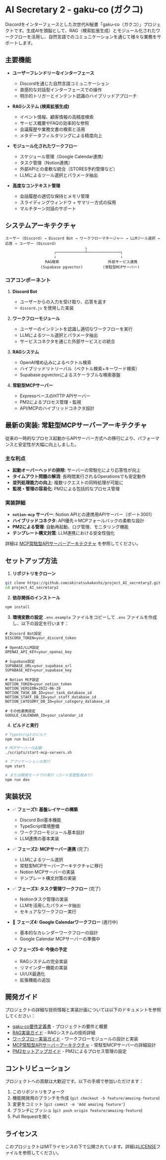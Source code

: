 # AI Secretary 2 - gaku-co (ガクコ)

Discordをインターフェースとした次世代AI秘書「gaku-co（ガクコ）」プロジェクトです。生成AIを頭脳として、RAG（検索拡張生成）とモジュール化されたワークフローを活用し、自然言語でのコミュニケーションを通じて様々な業務をサポートします。

## 主要機能

- **ユーザーフレンドリーなインターフェース**
  - Discordを通じた自然言語コミュニケーション
  - 直感的な対話型インターフェースでの操作
  - 明示的トリガーとインテント認識のハイブリッドアプローチ

- **RAGシステム (検索拡張生成)**
  - イベント情報、顧客情報の高精度検索
  - サービス概要やFAQの効率的な参照
  - 会議履歴や業務文書の検索と活用
  - メタデータフィルタリングによる精度向上

- **モジュール化されたワークフロー**
  - スケジュール管理（Google Calendar連携）
  - タスク管理（Notion連携）
  - 外部APIとの柔軟な統合（STORES予約管理など）
  - LLMによるツール選択とパラメータ抽出

- **高度なコンテキスト管理**
  - 会話履歴の適切な保持とメモリ管理
  - スライディングウィンドウ + サマリー方式の採用
  - マルチターン対話のサポート

## システムアーキテクチャ

```
ユーザー (Discord) → Discord Bot → ワークフローマネージャー → LLMツール選択 → 応答 → ユーザー (Discord)
                                    ↓
                      ┌─────────────┴───────────────┐
                      ↓                             ↓
                  RAG検索                      外部サービス連携
                (Supabase pgvector)         (常駐型MCPサーバー)
```

### コアコンポーネント

1. **Discord Bot**
   - ユーザーからの入力を受け取り、応答を返す
   - `discord.js` を使用した実装

2. **ワークフローモジュール**
   - ユーザーのインテントを認識し適切なワークフローを実行
   - LLMによるツール選択とパラメータ抽出
   - サービスコネクタを通じた外部サービスとの統合

3. **RAGシステム**
   - OpenAI埋め込みによるベクトル検索
   - ハイブリッドリトリーバル（ベクトル検索+キーワード検索）
   - Supabase pgvectorによるスケーラブルな検索基盤

4. **常駐型MCPサーバー**
   - ExpressベースのHTTP APIサーバー
   - PM2によるプロセス管理・監視
   - API/MCPのハイブリッドコネクタ設計

## 最新の実装: 常駐型MCPサーバーアーキテクチャ

従来の一時的なプロセス起動からAPIサーバー方式への移行により、パフォーマンスと安定性が大幅に向上しました。

### 主な利点

- **起動オーバーヘッドの排除**: サーバーの常駐化により応答性が向上
- **タイムアウト問題の解消**: 長時間実行されるOperationsでも安定動作
- **並列処理能力の向上**: 複数リクエストの同時処理が可能に
- **監視・管理の容易化**: PM2による包括的なプロセス管理

### 実装詳細

- **`notion-mcp` サーバー**: Notion APIとの連携用APIサーバー（ポート3001）
- **ハイブリッドコネクタ**: API優先＋MCPフォールバックの柔軟な設計
- **PM2による管理**: 自動再起動、ログ管理、モニタリング機能
- **テンプレート構文対策**: LLM連携における安全性強化

詳細は [MCP常駐型APIサーバーアーキテクチャ](docs/mcp-architecture.md) を参照してください。

## セットアップ方法

1. **リポジトリをクローン**
```bash
git clone https://github.com/akiratsukakoshi/project_AI_secretary2.git
cd project_AI_secretary2
```

2. **依存関係のインストール**
```bash
npm install
```

3. **環境変数の設定**
`.env.example` ファイルをコピーして `.env` ファイルを作成し、以下の設定を行います：
```
# Discord Bot設定
DISCORD_TOKEN=your_discord_token

# OpenAI/LLM設定
OPENAI_API_KEY=your_openai_key

# Supabase設定
SUPABASE_URL=your_supabase_url
SUPABASE_KEY=your_supabase_key

# Notion MCP設定
NOTION_TOKEN=your_notion_token
NOTION_VERSION=2022-06-28
NOTION_TASK_DB_ID=your_task_database_id
NOTION_STAFF_DB_ID=your_staff_database_id
NOTION_CATEGORY_DB_ID=your_category_database_id

# その他連携設定
GOOGLE_CALENDAR_ID=your_calendar_id
```

4. **ビルドと実行**
```bash
# TypeScriptのビルド
npm run build

# MCPサーバーの起動
./scripts/start-mcp-servers.sh

# アプリケーションの実行
npm start

# または開発モードでの実行（コード変更監視あり）
npm run dev
```

## 実装状況

- ✅ **フェーズ1: 基盤レイヤーの構築**
  - Discord Bot基本機能
  - TypeScript環境整備
  - ワークフローモジュール基本設計
  - LLM連携の基本実装

- ✅ **フェーズ2: MCPサーバー連携** (完了)
  - LLMによるツール選択
  - 常駐型MCPサーバーアーキテクチャに移行
  - Notion MCPサーバーの実装
  - テンプレート構文対策の実装

- ✅ **フェーズ3: タスク管理ワークフロー** (完了)
  - Notionタスク管理の実装
  - LLMを活用したパラメータ抽出
  - セキュアなワークフロー実行

- 🔄 **フェーズ4: Google Calendarワークフロー** (進行中)
  - 基本的なカレンダーワークフローの設計
  - Google Calendar MCPサーバーの準備中

- 📋 **フェーズ5-6: 今後の予定**
  - RAGシステムの完全実装
  - リマインダー機能の実装
  - UI/UX最適化
  - 拡張機能の追加

## 開発ガイド

プロジェクトの詳細な技術情報と実装計画については以下のドキュメントを参照してください：

- [gaku-co要件定義書](docs/gakuco-requirements.md) - プロジェクトの要件と概要
- [RAG実装ガイド](docs/RAG実装のための技術メモ.md) - RAGシステムの技術詳細
- [ワークフロー実装ガイド](docs/workflow-module-implementation.md) - ワークフローモジュールの設計と実装
- [MCP常駐型APIサーバーアーキテクチャ](docs/mcp-architecture.md) - 常駐型MCPサーバーの詳細設計
- [PM2セットアップガイド](docs/pm2-setup-guide.md) - PM2によるプロセス管理の設定

## コントリビューション

プロジェクトへの貢献は大歓迎です。以下の手順で参加いただけます：

1. このリポジトリをフォーク
2. 機能開発用のブランチを作成 (`git checkout -b feature/amazing-feature`)
3. 変更をコミット (`git commit -m 'Add amazing feature'`)
4. ブランチにプッシュ (`git push origin feature/amazing-feature`)
5. Pull Requestを開く

## ライセンス

このプロジェクトはMITライセンスの下で公開されています。詳細は[LICENSE](LICENSE)ファイルを参照してください。

